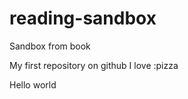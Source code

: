 reading-sandbox
===============

Sandbox from book

My first repository on github
I love :pizza

Hello world

